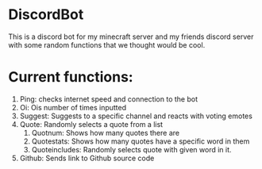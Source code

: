 # DiscordBot
This is a discord bot for my minecraft server and my friends discord server with some random functions that we thought would be cool.

# Current functions:
1. Ping: checks internet speed and connection to the bot
2. Oi: Ois number of times inputted
3. Suggest: Suggests to a specific channel and reacts with voting emotes
4. Quote: Randomly selects a quote from a list
	1. Quotnum: Shows how many quotes there are
	2. Quotestats: Shows how many quotes have a specific word in them
	3. Quoteincludes: Randomly selects quote with given word in it.
5. Github: Sends link to Github source code